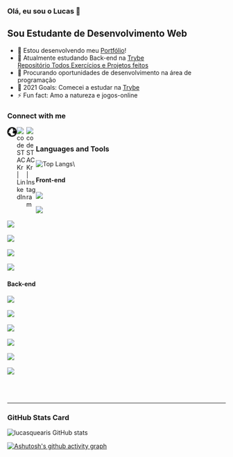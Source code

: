 ### Olá, eu sou o Lucas  👋

## Sou Estudante de Desenvolvimento Web

- 🔭 Estou desenvolvendo meu  [Portfólio][portfolio]!
- 🌱 Atualmente estudando Back-end na [Trybe][trybe]\
  [Repositório Todos Exercícios e Projetos feitos][exercicios]
- 👯 Procurando oportunidades de desenvolvimento na área de programação
- 🥅 2021 Goals: Comecei a estudar na [Trybe][trybe]
- ⚡ Fun fact: Amo a natureza e jogos-online

### Connect with me

[<img align="left" alt="codeSTACKr.com" width="22px" src="https://raw.githubusercontent.com/iconic/open-iconic/master/svg/globe.svg" />][portfolio]
[<img align="left" alt="codeSTACKr | LinkedIn" width="22px" src="https://cdn.jsdelivr.net/npm/simple-icons@v3/icons/linkedin.svg" />][linkedin]
[<img align="left" alt="codeSTACKr | Instagram" width="22px" src="https://cdn.jsdelivr.net/npm/simple-icons@v3/icons/instagram.svg" />][instagram]

<br />

### Languages and Tools

![Top Langs](https://github-readme-stats.vercel.app/api/top-langs/?username=lucasquearis&theme=dracula)\

#### Front-end

<p>
  <img width="50px" src="https://cdn.jsdelivr.net/gh/devicons/devicon/icons/react/react-original-wordmark.svg" />
</p>
<p>
  <img width="50px" src="https://cdn.jsdelivr.net/gh/devicons/devicon/icons/jest/jest-plain.svg" />
</p>
<p>
  <img width="50px" src="https://cdn.jsdelivr.net/gh/devicons/devicon/icons/redux/redux-original.svg" />
</p>
<p>
  <img width="50px" src="https://cdn.jsdelivr.net/gh/devicons/devicon/icons/html5/html5-original-wordmark.svg" />
</p>
<p>
  <img width="50px" src="https://cdn.jsdelivr.net/gh/devicons/devicon/icons/css3/css3-original-wordmark.svg" />
</p>
<p>
  <img width="50px" src="https://cdn.jsdelivr.net/gh/devicons/devicon/icons/javascript/javascript-plain.svg" />
</p>

#### Back-end

<p>
  <img width="50px" src="https://cdn.jsdelivr.net/gh/devicons/devicon/icons/mysql/mysql-original-wordmark.svg" />
</p>
<p>
  <img width="50px" src="https://cdn.jsdelivr.net/gh/devicons/devicon/icons/mongodb/mongodb-original-wordmark.svg" />
</p>
<p>
  <img width="50px" src="https://cdn.jsdelivr.net/gh/devicons/devicon/icons/nodejs/nodejs-original-wordmark.svg" />
</p>
<p>
  <img width="50px" src="https://cdn.jsdelivr.net/gh/devicons/devicon/icons/npm/npm-original-wordmark.svg" />
</p>
<p>
<img width="50px" src="https://cdn.jsdelivr.net/gh/devicons/devicon/icons/express/express-original-wordmark.svg" />
</p>
<p>
  <img width="50px" src="https://cdn.jsdelivr.net/gh/devicons/devicon/icons/docker/docker-original-wordmark.svg" />
</p>
<br />
<br />

---

### GitHub Stats Card

![lucasquearis GitHub stats](https://github-readme-stats.vercel.app/api?username=lucasquearis&count_private=true&show_icons=true&theme=dracula)

[![Ashutosh's github activity graph](https://activity-graph.herokuapp.com/graph?username=lucasquearis&theme=dracula)](https://github.com/ashutosh00710/github-readme-activity-graph)

[portfolio]: https://lucasquearis.github.io/portfolio/
[trybe]: https://www.betrybe.com/
[instagram]: https://www.instagram.com/lucasquearis/
[linkedin]: https://www.linkedin.com/in/lucasquearis
[exercicios]: https://github.com/lucasquearis/trybe-exercises
